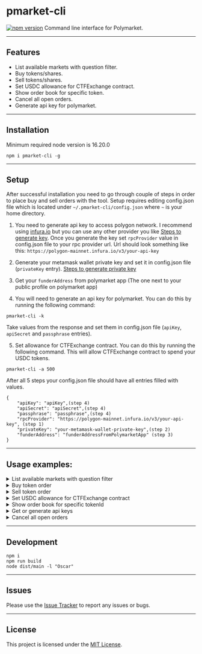 # pmarket-cli
[![npm version](https://img.shields.io/npm/v/pmarket-cli)](https://www.npmjs.com/package/pmarket-cli)
Command line interface for Polymarket.

---

## Features

- List available markets with question filter.
- Buy tokens/shares.
- Sell tokens/shares.
- Set USDC allowance for CTFExchange contract.
- Show order book for specific token.
- Cancel all open orders.
- Generate api key for polymarket.

---

## Installation
Minimum required node version is 16.20.0
```shell
npm i pmarket-cli -g
```

---

## Setup

After successful installation you need to go through couple of steps in order
to place buy and sell orders with the tool. Setup requires editing config.json file
which is located under `~/.pmarket-cli/config.json` where `~` is your home directory.

1. You need to generate api key to access polygon network. I recommend using [infura.io](https://www.infura.io/) but you can use any other provider you like [Steps to generate key](https://docs.infura.io/getting-started).
   Once you generate the key set `rpcProvider` value in config.json file to your rpc provider url.
   Url should look something like this: `https://polygon-mainnet.infura.io/v3/your-api-key`

2. Generate your metamask wallet private key and set it in config.json file (`privateKey` entry). [Steps to generate private key](https://support.metamask.io/managing-my-wallet/secret-recovery-phrase-and-private-keys/how-to-export-an-accounts-private-key)

3. Get your `funderAddress` from polymarket app (The one next to your public profile on polymarket app)

4. You will need to generate an api key for polymarket. You can do this by running the following command:

```shell
pmarket-cli -k
```

Take values from the response and set them in config.json file (`apiKey`, `apiSecret` and `passphrase` entries).

5. Set allowance for CTFExchange contract. You can do this by running the following command. This will allow CTFExchange contract to spend your USDC tokens.

```shell
pmarket-cli -a 500
```

After all 5 steps your config.json file should have all entries filled with values.
```
{
    "apiKey": "apiKey",(step 4)
    "apiSecret": "apiSecret",(step 4)
    "passphrase": "passphrase",(step 4)
    "rpcProvider": "https://polygon-mainnet.infura.io/v3/your-api-key", (step 1)
    "privateKey": "your-metamask-wallet-private-key",(step 2)
    "funderAddress": "funderAddressFromPolymarketApp" (step 3)
}
```

---

## Usage examples:

<details>
<summary>List available markets with question filter</summary>
Command

```shell
pmarket-cli -l "Oscar"
```

Response

```shell
[
  {
    yes: {
      token_id: '32690616433410387308307813339600971589831744601462134742731346664328487681674',
      outcome: 'Yes',
      price: 0.645,
      winner: false
    },
    no: {
      token_id: '93520364131545158991271066783085167796254018656458248205265557269588037162187',
      outcome: 'No',
      price: 0.355,
      winner: false
    },
    question: "Will 'Sing Sing' be nominated for Oscar for Best Picture?"
  },
  {
    yes: {
      token_id: '100401097213549719544430330089381355980751133453267218243446808652190404553676',
      outcome: 'Yes',
      price: 0.625,
      winner: false
    },
    no: {
      token_id: '5399213552646241399758526346963923893707773966118900537360111893113091092777',
      outcome: 'No',
      price: 0.375,
      winner: false
    },
    question: "Will 'A Real Pain' be nominated for Oscar for Best Picture?"
  },
  {
    yes: {
      token_id: '96640869691532587244570283302780466327078472971610770069097941773703286390027',
      outcome: 'Yes',
      price: 0.981,
      winner: false
    },
    no: {
      token_id: '67931077130043942518483022378076251176956266677865613007855881895832314338989',
      outcome: 'No',
      price: 0.019,
      winner: false
    },
    question: "Will 'Emilia Perez' be nominated for Oscar for Best Picture?"
  },
  {
    yes: {
      token_id: '71253205524417391866208339119597974189550792786476743396831705495855112450492',
      outcome: 'Yes',
      price: 0.315,
      winner: false
    },
    no: {
      token_id: '16882157695214605799133873002564430339850918902933529749045793413918741191752',
      outcome: 'No',
      price: 0.685,
      winner: false
    },
    question: "Will 'September 5' be nominated for Oscar for Best Picture?"
  },
  {
    yes: {
      token_id: '111738901907809443600037910023684478622915124934957230261829398758881989293766',
      outcome: 'Yes',
      price: 0.09,
      winner: false
    },
    no: {
      token_id: '33976536607797914371585069047396561557527874165898480435138330747945477786512',
      outcome: 'No',
      price: 0.91,
      winner: false
    },
    question: "Will 'Blitz' be nominated for Oscar for Best Picture?"
  },
  {
    yes: {
      token_id: '17141600067691573577485747775118635864925506414161610505761549736848495519363',
      outcome: 'Yes',
      price: 0.545,
      winner: false
    },
    no: {
      token_id: '101962157253245690493877071168263866510465623662446987356042737166417606798256',
      outcome: 'No',
      price: 0.455,
      winner: false
    },
    question: "Will 'A Complete Unknown' be nominated for Oscar for Best Picture?"
  },
  {
    yes: {
      token_id: '90992535272147567931508137629092419903145779789552007385817623243259081817819',
      outcome: 'Yes',
      price: 0.625,
      winner: false
    },
    no: {
      token_id: '112050965724963176646680630632767812634280014319419640668361967417736052131131',
      outcome: 'No',
      price: 0.375,
      winner: false
    },
    question: "Will 'The Substance' be nominated for Oscar for Best Picture?"
  },
  {
    yes: {
      token_id: '11401947330912495336075989162259552620335030712684952206022571276421308445194',
      outcome: 'Yes',
      price: 0.575,
      winner: false
    },
    no: {
      token_id: '71405501953515250392036436688816920605059194883228676237741391871754267694223',
      outcome: 'No',
      price: 0.425,
      winner: false
    },
    question: "Will 'Nickel Boys' be nominated for Oscar for Best Picture?"
  },
  {
    yes: {
      token_id: '104687854183071741371695044459492858385023155729056052792472869008359784070851',
      outcome: 'Yes',
      price: 0.155,
      winner: false
    },
    no: {
      token_id: '95256566383480312433988451491253310710707233915223521570088402500343648576289',
      outcome: 'No',
      price: 0.845,
      winner: false
    },
    question: "Will 'The Seed of the Sacred Fig' be nominated for Oscar for Best Picture?"
  },
  {
    yes: {
      token_id: '106124606603253014598710528659186278479494442996460010129243257316537903936557',
      outcome: 'Yes',
      price: 0.095,
      winner: false
    },
    no: {
      token_id: '42392241498764529227049798458044618986039872101558312093943861400630136579252',
      outcome: 'No',
      price: 0.905,
      winner: false
    },
    question: "Will 'Challengers' be nominated for Oscar for Best Picture?"
  },
  {
    yes: {
      token_id: '70107851796254851256550131323680162861915303716570160476164262541864168848203',
      outcome: 'Yes',
      price: 0.175,
      winner: false
    },
    no: {
      token_id: '91129262031415306337846861683941945267499438177680407919369102453214763879537',
      outcome: 'No',
      price: 0.825,
      winner: false
    },
    question: "Will 'Nosferatu' be nominated for Oscar for Best Picture?"
  },
  {
    yes: {
      token_id: '24407508819234282464933075570576262820711040241472859810696604181515136132297',
      outcome: 'Yes',
      price: 0.12,
      winner: false
    },
    no: {
      token_id: '20077393403763790363624979235978091595345440602923095023242303408941046675470',
      outcome: 'No',
      price: 0.88,
      winner: false
    },
    question: "Will 'The Piano Lesson' be nominated for Oscar for Best Picture?"
  },
  {
    yes: {
      token_id: '99736097289508014861057174585239840739129795025185531876280544252158499243638',
      outcome: 'Yes',
      price: 0.06,
      winner: false
    },
    no: {
      token_id: '1880131924389797790288814877967953731284212787573623296031594534223744445027',
      outcome: 'No',
      price: 0.94,
      winner: false
    },
    question: "Will 'A Different Man' be nominated for Oscar for Best Picture?"
  },
  {
    yes: {
      token_id: '41194420579853832111792943550797230648479286191062857764566839803695954154898',
      outcome: 'Yes',
      price: 0.165,
      winner: false
    },
    no: {
      token_id: '6980419307993749449373106703104366839484022772040366571203245278705517294617',
      outcome: 'No',
      price: 0.835,
      winner: false
    },
    question: "Will 'Gladiator 2' be nominated for Oscar for Best Picture?"
  }
]
```

</details>

<details>
<summary>Buy token order</summary>
Command

```shell
pmarket-cli -b 12110463059584809904811790486163860991533989713640269122405796144537637099628 30 0.5
```

Response

```shell
{
  market: '0xe986284ed884732cb82713c2ff601056f092efe785254fa16a4db0abc7e76654',
  asset_id: '80686157984042045124111759746605774670542171586147533847217628946080812697410',
  timestamp: '1734286970575',
  hash: 'bcc5d198def20dcd6d77ac297d362d018afff96b',
  bids: [
    { price: '0.014', size: '410.5' },
    { price: '0.015', size: '416.5' },
    { price: '0.022', size: '280' },
    { price: '0.035', size: '300' },
    { price: '0.036', size: '71.57' },
    { price: '0.044', size: '2853.41' },
    { price: '0.051', size: '591.94' },
    { price: '0.058', size: '30' },
    { price: '0.062', size: '85.47' },
    { price: '0.063', size: '146' }
  ],
  asks: [
    { price: '0.998', size: '8000' },
    { price: '0.987', size: '1500' },
    { price: '0.975', size: '600' },
    { price: '0.97', size: '388' },
    { price: '0.949', size: '300' },
    { price: '0.94', size: '250' },
    { price: '0.93', size: '200' },
    { price: '0.89', size: '125' },
    { price: '0.88', size: '200.44' },
    { price: '0.875', size: '125' },
    { price: '0.87', size: '125' },
    { price: '0.85', size: '100' },
    { price: '0.849', size: '1986' },
    { price: '0.82', size: '120' },
    { price: '0.81', size: '100' },
    { price: '0.8', size: '250' },
    { price: '0.79', size: '254' },
    { price: '0.77', size: '250' },
    { price: '0.76', size: '100' },
    { price: '0.75', size: '100' },
    { price: '0.73', size: '67.25' },
    { price: '0.72', size: '100' },
    { price: '0.7', size: '250.27' },
    { price: '0.69', size: '250.07' },
    { price: '0.68', size: '75' },
    { price: '0.67', size: '100' },
    { price: '0.65', size: '60' },
    { price: '0.64', size: '100' },
    { price: '0.62', size: '147' },
    { price: '0.6', size: '120' },
    { price: '0.59', size: '117.91' },
    { price: '0.58', size: '75' },
    { price: '0.57', size: '192.7' },
    { price: '0.56', size: '250.01' },
    { price: '0.55', size: '50' },
    { price: '0.49', size: '215' },
    { price: '0.48', size: '65' },
    { price: '0.47', size: '107.29' },
    { price: '0.44', size: '45' },
    { price: '0.164', size: '20' },
    { price: '0.115', size: '23' },
    { price: '0.106', size: '91.65' },
    { price: '0.072', size: '210' },
    { price: '0.071', size: '128.2' },
    { price: '0.07', size: '31.47' }
  ]
}
BUY
Amount of shares/tokens: 15
Price0.064
{
  salt: '881519783809',
  maker: '0x74e0D67f659766360E92152ea8c8a935BA89FAbD',
  signer: '0x72819b106DBfFD451bbE40ED1e3CE2fBD13CC947',
  taker: '0x0000000000000000000000000000000000000000',
  tokenId: '80686157984042045124111759746605774670542171586147533847217628946080812697410',
  makerAmount: '960000',
  takerAmount: '15000000',
  expiration: '0',
  nonce: '0',
  feeRateBps: '0',
  side: 0,
  signatureType: 2,
  signature: '0x4ce2e19f68887725a289be82fc2879dd0e346e1f1d11a8d63579d5ddf236767a08a3f3a0d0da9c831ff98eb0e9e9aaaddbd20f75c4a7e8d7c09dfc9b2eed459c1c'
}
{
  errorMsg: '',
  orderID: '0x6f89228a046c2cda1beb604599bda10c6acab735e2d8fdd7208754575f88dae0',
  takingAmount: '',
  makingAmount: '',
  status: 'live',
  transactionsHashes: null,
  success: true
}
```

</details>

<details>
<summary>Sell token order</summary>
Command

```shell
pmarket-cli -s 12110463059584809904811790486163860991533989713640269122405796144537637099628 30 0.5
```

Response

```shell
  {
    "success": true,
    "errorMsg": "",
    "orderID": "0x556d3864c64d851462b2f378f5e6dcec7d31ba1632dfe44bfdcaa3cc685b45cc",
    "transactionsHashes": [
      "0x23d3b0f75446128bff33fd750870a1ea03a210de863ed7efd836ab3d18d83609"
    ],
    "status": "matched"
  }
```

</details>

<details>
<summary>Set USDC allowance for CTFExchange contract</summary>
Command

```shell
pmarket-cli -a 500
```

Response

```shell
Block Gas Limit: 30323827
{
  type: 2,
  chainId: 137,
  nonce: 164,
  maxPriorityFeePerGas: BigNumber { _hex: '0xabcd', _isBigNumber: true },
  maxFeePerGas: BigNumber { _hex: '0xabcd', _isBigNumber: true },
  gasPrice: null,
  gasLimit: BigNumber { _hex: '0xabcd', _isBigNumber: true },
  to: '0x2791Bca1f2de4661ED88A30C99A7a9449Aa84174',
  value: BigNumber { _hex: '0x00', _isBigNumber: true },
  data: '0x000ea7b30000000000000000000000004bfb41d5b3570defd03c39a9a4d8de6bd8b8982e00000000000000000000000000000000000000000000000000000000300aca00',
  accessList: [],
  hash: '0x6d409ef667f20807599ff2c1495df8f1ab71b7810a83e001a20196e43f469299',
  v: 0,
  r: '0xe9afafb7a4e036f4d1b06945afb5a08b8e0eb368daa5efa3b800c443e4f4113a',
  s: '0x084689146316314ad56868d3161438b31ed04a748fc008a5ac2c93f1f778779f',
  from: '0x01819b106DBfFD451bbE00ED1e3CE2fBD13CC947',
  confirmations: 0,
  wait: [Function (anonymous)]
}
```

</details>

<details>
<summary>Show order book for specific tokenId</summary>
Command

```shell
pmarket-cli -o 12110463059584809904811790486163860991533989713640269122405796144537637099628
```

Response

```shell
{
  market: '0x6f662d9d965d0b01d08ee284a58e1dd866296729801c0cdc6867459760bd33ab',
  asset_id: '12110463059584809904811790486163860991533989713640269122405796144537637099628',
  bids: [
    { price: '0.03', size: '100' },
    { price: '0.45', size: '200' },
    { price: '0.51', size: '2000' },
    { price: '0.55', size: '200' }
  ],
  asks: [
    { price: '0.99', size: '1000' },
    { price: '0.97', size: '100' },
    { price: '0.95', size: '200' },
    { price: '0.9', size: '200' },
    { price: '0.75', size: '200' },
    { price: '0.72', size: '19' },
    { price: '0.7', size: '15' },
    { price: '0.69', size: '1022.76' },
    { price: '0.68', size: '191.52' }
  ],
  hash: '6993a77070f72dccda117544c72eb1ca4cef4bf7'
}
```

</details>

<details>
<summary>Get or generate api keys</summary>
Command

```shell
pmarket-cli -k
```

Response

```shell
{
  apiKey: 'your-api-key',
  secret: 'your-api-key-secret',
  passphrase: 'your-api-key-passphrase'
}
```

</details>

<details>
<summary>Cancel all open orders</summary>
Command

```shell
pmarket-cli -c
```

Response

```shell
{ canceled: [], not_canceled: {} }
```

</details>

---

## Development 

`npm i`  
`npm run build`  
`node dist/main -l "Oscar"` 

---

## Issues

Please use the [Issue Tracker](https://github.com/arekgotfryd/pmarket-cli/issues) to report any issues or bugs.

---

## License

This project is licensed under the [MIT License](https://github.com/arekgotfryd/pmarket-cli/blob/master/LICENSE).
